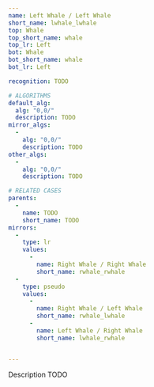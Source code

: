 ```yaml
---
name: Left Whale / Left Whale
short_name: lwhale_lwhale
top: Whale
top_short_name: whale
top_lr: Left
bot: Whale
bot_short_name: whale
bot_lr: Left

recognition: TODO

# ALGORITHMS
default_alg:
  alg: "0,0/"
  description: TODO
mirror_algs:
  -
    alg: "0,0/"
    description: TODO
other_algs:
  -
    alg: "0,0/"
    description: TODO

# RELATED CASES
parents:
  -
    name: TODO
    short_name: TODO
mirrors:
  -
    type: lr
    values: 
      -
        name: Right Whale / Right Whale
        short_name: rwhale_rwhale
  -
    type: pseudo
    values: 
      -
        name: Right Whale / Left Whale
        short_name: rwhale_lwhale
      -
        name: Left Whale / Right Whale
        short_name: lwhale_rwhale


---
```


Description TODO

